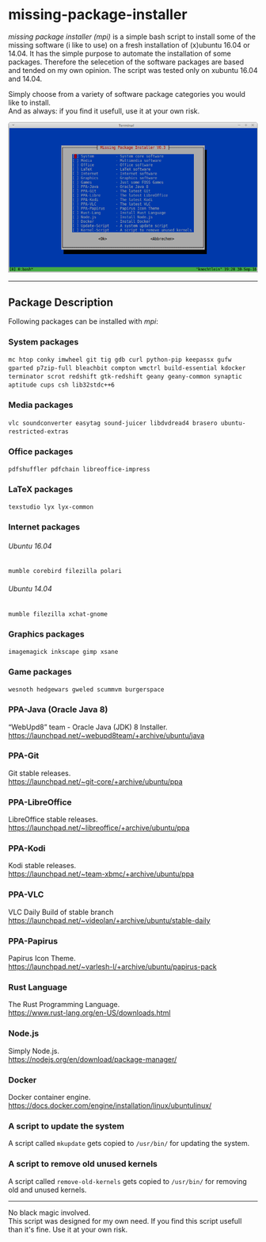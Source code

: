 # missing-package-installer
*missing package installer (mpi)* is  a simple bash script to install some of the missing software (i like to use) on a fresh installation of (x)ubuntu 16.04 or 14.04. It has the simple purpose to automate the installation of some packages. Therefore the selecetion of the software packages are based and tended on my own opinion. The script was tested only on xubuntu 16.04 and 14.04.

Simply choose from a variety of software package categories you would like to install.<br>
And as always: if you find it usefull, use it at your own risk.

![missing package installer](/img/msi.png "missing package installer")

---
## Package Description
Following packages can be installed with *mpi*:

### System packages
`mc htop conky imwheel git tig gdb curl python-pip keepassx gufw gparted p7zip-full bleachbit compton wmctrl build-essential kdocker terminator scrot redshift gtk-redshift geany geany-common synaptic aptitude cups csh lib32stdc++6`

### Media packages
`vlc soundconverter easytag sound-juicer libdvdread4 brasero ubuntu-restricted-extras`

### Office packages
`pdfshuffler pdfchain libreoffice-impress`

### LaTeX packages
`texstudio lyx lyx-common`

### Internet packages
###### Ubuntu 16.04
`mumble corebird filezilla polari`
###### Ubuntu 14.04
`mumble filezilla xchat-gnome`

### Graphics packages
`imagemagick inkscape gimp xsane`

### Game packages
`wesnoth hedgewars gweled scummvm burgerspace`

### PPA-Java (Oracle Java 8)
“WebUpd8” team - Oracle Java (JDK) 8 Installer.<br>
https://launchpad.net/~webupd8team/+archive/ubuntu/java

### PPA-Git
Git stable releases.<br>
https://launchpad.net/~git-core/+archive/ubuntu/ppa

### PPA-LibreOffice
LibreOffice stable releases.<br>
https://launchpad.net/~libreoffice/+archive/ubuntu/ppa

### PPA-Kodi
Kodi stable releases.<br>
https://launchpad.net/~team-xbmc/+archive/ubuntu/ppa

### PPA-VLC
VLC Daily Build of stable branch<br>
https://launchpad.net/~videolan/+archive/ubuntu/stable-daily

### PPA-Papirus
Papirus Icon Theme.<br>
https://launchpad.net/~varlesh-l/+archive/ubuntu/papirus-pack

### Rust Language
The Rust Programming Language.<br>
https://www.rust-lang.org/en-US/downloads.html

### Node.js
Simply Node.js.<br>
https://nodejs.org/en/download/package-manager/

### Docker
Docker container engine.<br>
https://docs.docker.com/engine/installation/linux/ubuntulinux/

### A script to update the system
A script called `mkupdate` gets copied to `/usr/bin/` for updating the system.<br>

### A script to remove old unused kernels
A script called `remove-old-kernels` gets copied to `/usr/bin/` for removing old and unused kernels.<br>

---
No black magic involved.<br>
This script was designed for my own need. If you find this script usefull than it's fine. Use it at your own risk.
